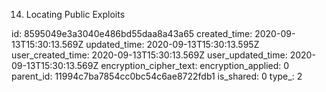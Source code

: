 14. Locating Public Exploits

id: 8595049e3a3040e486bd55daa8a43a65
created_time: 2020-09-13T15:30:13.569Z
updated_time: 2020-09-13T15:30:13.595Z
user_created_time: 2020-09-13T15:30:13.569Z
user_updated_time: 2020-09-13T15:30:13.569Z
encryption_cipher_text: 
encryption_applied: 0
parent_id: 11994c7ba7854cc0bc54c6ae8722fdb1
is_shared: 0
type_: 2